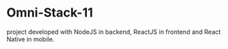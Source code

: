 # Omni-Stack-11
project developed with NodeJS in backend, ReactJS in frontend and React Native in mobile.
